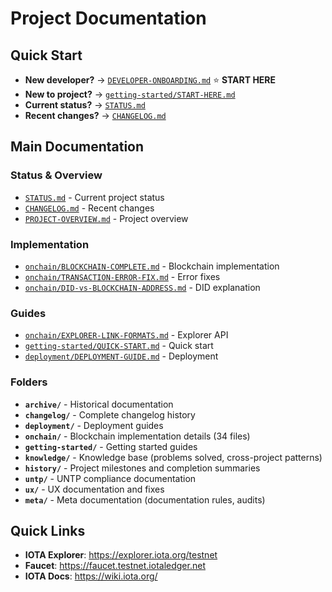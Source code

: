 # Project Documentation

## Quick Start
- **New developer?** → [`DEVELOPER-ONBOARDING.md`](DEVELOPER-ONBOARDING.md) ⭐ **START HERE**
- **New to project?** → [`getting-started/START-HERE.md`](getting-started/START-HERE.md)
- **Current status?** → [`STATUS.md`](STATUS.md)
- **Recent changes?** → [`CHANGELOG.md`](CHANGELOG.md)

## Main Documentation

### Status & Overview
- [`STATUS.md`](STATUS.md) - Current project status
- [`CHANGELOG.md`](CHANGELOG.md) - Recent changes
- [`PROJECT-OVERVIEW.md`](PROJECT-OVERVIEW.md) - Project overview

### Implementation
- [`onchain/BLOCKCHAIN-COMPLETE.md`](onchain/BLOCKCHAIN-COMPLETE.md) - Blockchain implementation
- [`onchain/TRANSACTION-ERROR-FIX.md`](onchain/TRANSACTION-ERROR-FIX.md) - Error fixes
- [`onchain/DID-vs-BLOCKCHAIN-ADDRESS.md`](onchain/DID-vs-BLOCKCHAIN-ADDRESS.md) - DID explanation

### Guides
- [`onchain/EXPLORER-LINK-FORMATS.md`](onchain/EXPLORER-LINK-FORMATS.md) - Explorer API
- [`getting-started/QUICK-START.md`](getting-started/QUICK-START.md) - Quick start
- [`deployment/DEPLOYMENT-GUIDE.md`](deployment/DEPLOYMENT-GUIDE.md) - Deployment

### Folders

- **`archive/`** - Historical documentation
- **`changelog/`** - Complete changelog history
- **`deployment/`** - Deployment guides
- **`onchain/`** - Blockchain implementation details (34 files)
- **`getting-started/`** - Getting started guides
- **`knowledge/`** - Knowledge base (problems solved, cross-project patterns)
- **`history/`** - Project milestones and completion summaries
- **`untp/`** - UNTP compliance documentation
- **`ux/`** - UX documentation and fixes
- **`meta/`** - Meta documentation (documentation rules, audits)

## Quick Links

- **IOTA Explorer**: https://explorer.iota.org/testnet
- **Faucet**: https://faucet.testnet.iotaledger.net
- **IOTA Docs**: https://wiki.iota.org/
